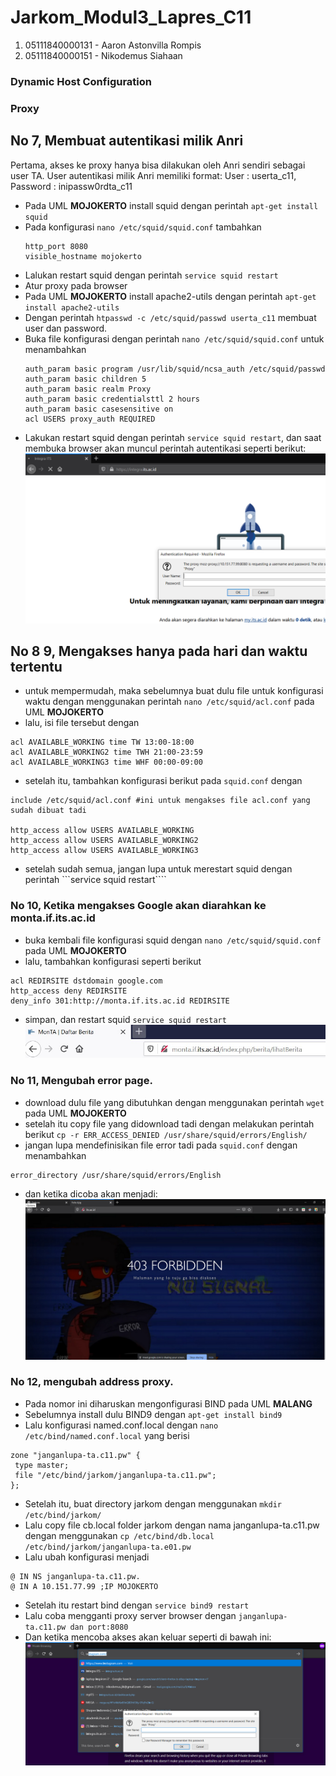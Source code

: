 # Jarkom_Modul3_Lapres_C11

1. 05111840000131 - Aaron Astonvilla Rompis
2. 05111840000151 - Nikodemus Siahaan

### Dynamic Host Configuration

### Proxy
## No 7, Membuat autentikasi milik Anri
Pertama, akses ke proxy hanya bisa dilakukan oleh Anri sendiri sebagai user TA. User autentikasi milik Anri memiliki format: User : userta_c11, Password : inipassw0rdta_c11
- Pada UML **MOJOKERTO** install squid dengan perintah ```apt-get install squid```
- Pada konfigurasi ```nano /etc/squid/squid.conf``` tambahkan
  ```
  http_port 8080
  visible_hostname mojokerto
  ```
- Lalukan restart squid dengan perintah ```service squid restart```
- Atur proxy pada browser 
- Pada UML **MOJOKERTO** install apache2-utils dengan perintah ```apt-get install apache2-utils```
- Dengan perintah ```htpasswd -c /etc/squid/passwd userta_c11``` membuat user dan password.
- Buka file konfigurasi dengan perintah ```nano /etc/squid/squid.conf``` untuk menambahkan
  ```
  auth_param basic program /usr/lib/squid/ncsa_auth /etc/squid/passwd
  auth_param basic children 5
  auth_param basic realm Proxy
  auth_param basic credentialsttl 2 hours
  auth_param basic casesensitive on
  acl USERS proxy_auth REQUIRED
  ```
- Lakukan restart squid dengan perintah ```service squid restart```, dan saat membuka browser akan muncul perintah autentikasi seperti berikut:
![gambar7](/Gambar/7.png)


## No 8 9, Mengakses hanya pada hari dan waktu tertentu
- untuk mempermudah, maka sebelumnya buat dulu file untuk konfigurasi waktu dengan menggunakan perintah ```nano /etc/squid/acl.conf``` pada UML **MOJOKERTO**
- lalu, isi file tersebut dengan 
```
acl AVAILABLE_WORKING time TW 13:00-18:00
acl AVAILABLE_WORKING2 time TWH 21:00-23:59
acl AVAILABLE_WORKING3 time WHF 00:00-09:00
```
- setelah itu, tambahkan konfigurasi berikut pada ```squid.conf``` dengan
```
include /etc/squid/acl.conf #ini untuk mengakses file acl.conf yang sudah dibuat tadi

http_access allow USERS AVAILABLE_WORKING
http_access allow USERS AVAILABLE_WORKING2
http_access allow USERS AVAILABLE_WORKING3
```
- setelah sudah semua, jangan lupa untuk merestart squid dengan perintah ```service squid restart````

### No 10, Ketika mengakses Google akan diarahkan ke monta.if.its.ac.id
- buka kembali file konfigurasi squid dengan ```nano /etc/squid/squid.conf``` pada UML **MOJOKERTO** 
- lalu, tambahkan konfigurasi seperti berikut 
```
acl REDIRSITE dstdomain google.com
http_access deny REDIRSITE
deny_info 301:http://monta.if.its.ac.id REDIRSITE
```
- simpan, dan restart squid ```service squid restart```
![gambar10](/Gambar/10.jpg)

### No 11, Mengubah error page.
- download dulu file yang dibutuhkan dengan menggunakan perintah ```wget``` pada UML **MOJOKERTO**
- setelah itu copy file yang didownload tadi dengan melakukan perintah berikut ``` cp -r ERR_ACCESS_DENIED /usr/share/squid/errors/English/ ```
- jangan lupa mendefinisikan file error tadi pada ```squid.conf``` dengan menambahkan
```
error_directory /usr/share/squid/errors/English
```
- dan ketika dicoba akan menjadi:
![gambar11](/Gambar/11.png)

### No 12, mengubah address proxy.
- Pada nomor ini diharuskan mengonfigurasi BIND pada UML **MALANG**
- Sebelumnya install dulu BIND9 dengan ``` apt-get install bind9 ```
- Lalu konfigurasi named.conf.local dengan ```nano /etc/bind/named.conf.local``` yang berisi
```
zone "janganlupa-ta.c11.pw" {
 type master;
 file "/etc/bind/jarkom/janganlupa-ta.c11.pw";
};
```
- Setelah itu, buat directory jarkom dengan menggunakan ``` mkdir /etc/bind/jarkom/ ```
- Lalu copy file cb.local folder jarkom dengan nama janganlupa-ta.c11.pw  dengan menggunakan ```cp /etc/bind/db.local /etc/bind/jarkom/janganlupa-ta.e01.pw```
- Lalu ubah konfigurasi menjadi 
```
@ IN NS janganlupa-ta.c11.pw.
@ IN A 10.151.77.99 ;IP MOJOKERTO
```
- Setelah itu restart bind dengan ```service bind9 restart```
- Lalu coba mengganti proxy server browser dengan ``` janganlupa-ta.c11.pw dan port:8080 ```
- Dan ketika mencoba akses akan keluar seperti di bawah ini:
![gambar12](/Gambar/12.png)
